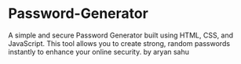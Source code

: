 # Password-Generator
A simple and secure Password Generator built using HTML, CSS, and JavaScript. This tool allows you to create strong, random passwords instantly to enhance your online security.
by aryan sahu
